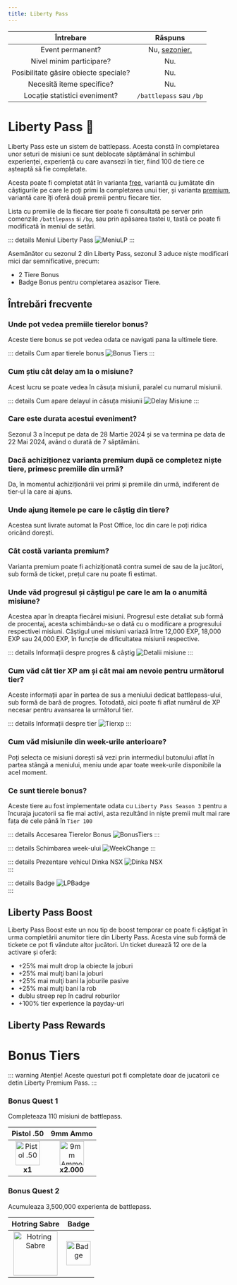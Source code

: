 ```yaml
---
title: Liberty Pass
---
```


| Întrebare | Răspuns |
| :-----------: | :-----------: |
| Event permanent? | Nu, [sezonier.](./index.md#evenimentele-se-impart-in-3-categorii) |
| Nivel minim participare? | Nu. |
| Posibilitate găsire obiecte speciale? | Nu. |
| Necesită iteme specifice? | Nu. |
| Locație statistici eveniment? | `/battlepass` sau `/bp` |

# Liberty Pass 🎫

Liberty Pass este un sistem de battlepass. Acesta constă în completarea unor seturi de misiuni ce sunt deblocate săptămânal în schimbul experienței, experiență cu care avansezi în tier, fiind 100 de tiere ce așteaptă să fie completate. 

Acesta poate fi completat atât în varianta [free](#varianta-free), variantă cu jumătate din câștigurile pe care le poți primi la completarea unui tier, și varianta [premium](#varianta-premium), variantă care îți oferă două premii pentru fiecare tier. 

Lista cu premiile de la fiecare tier poate fi consultată pe server prin comenzile `/battlepass` si `/bp`, sau prin apăsarea tastei `U`, tastă ce poate fi modificată în meniul de setări.

::: details Meniul Liberty Pass
<Image src="https://i.imgur.com/LfrWFGO.png" alt="MeniuLP" />
:::

Asemănător cu sezonul 2 din Liberty Pass, sezonul 3 aduce niște modificari mici dar semnificative, precum:
- 2 Tiere Bonus
- Badge Bonus pentru completarea asazisor Tiere.

## Întrebări frecvente

### Unde pot vedea premiile tierelor bonus?
Aceste tiere bonus se pot vedea odata ce navigati pana la ultimele tiere.

::: details Cum apar tierele bonus
<Image src="https://i.imgur.com/OUoM4NC.png" alt="Bonus Tiers" /> 
:::

### Cum știu cât delay am la o misiune?
Acest lucru se poate vedea în căsuța misiunii, paralel cu numarul misiunii.

::: details Cum apare delayul in căsuța misiunii
<Image src="https://i.imgur.com/OrAjUwN.png" alt="Delay Misiune" /> 
:::

### Care este durata acestui eveniment?
Sezonul 3 a început pe data de 28 Martie 2024 și se va termina pe data de 22 Mai 2024, având o durată de 7 săptămâni.

### Dacă achiziționez varianta premium după ce completez niște tiere, primesc premiile din urmă?
Da, în momentul achiziționării vei primi și premiile din urmă, indiferent de tier-ul la care ai ajuns.

### Unde ajung itemele pe care le câștig din tiere?
Acestea sunt livrate automat la Post Office, loc din care le poți ridica oricând dorești.

### Cât costă varianta premium?
Varianta premium poate fi achiziționată contra sumei de <Gold :amount='10_000'/> sau de la jucători, sub formă de ticket, prețul care nu poate fi estimat.

### Unde văd progresul și câștigul pe care le am la o anumită misiune? 

Acestea apar în dreapta fiecărei misiuni. Progresul este detaliat sub formă de procentaj, acesta schimbându-se o dată cu o modificare a progresului respectivei misiuni. Câștigul unei misiuni variază între 12,000 EXP, 18,000 EXP sau 24,000 EXP, în funcție de dificultatea misiunii respective.

::: details Informații despre progres & câștig
<Image src="https://i.imgur.com/xsccp7t.png" alt="Detalii misiune" /> 
:::

### Cum văd cât tier XP am și cât mai am nevoie pentru următorul tier?
Aceste informații apar în partea de sus a meniului dedicat battlepass-ului, sub formă de bară de progres. Totodată, aici poate fi aflat numărul de XP necesar pentru avansarea la următorul tier.

::: details Informații despre tier
<Image src="https://i.imgur.com/80xzB2E.png" alt="Tierxp"/>
:::

### Cum văd misiunile din week-urile anterioare?
Poți selecta ce misiuni dorești să vezi prin intermediul butonului aflat în partea stângă a meniului, meniu unde apar toate week-urile disponibile la acel moment.

### Ce sunt tierele bonus?
Aceste tiere au fost implementate odata cu `Liberty Pass Season 3` pentru a încuraja jucatorii sa fie mai activi, asta rezultând in niște premii mult mai rare fața de cele până în `Tier 100`

::: details Accesarea Tierelor Bonus
<Image src="https://i.imgur.com/zg1gHES.gif" alt="BonusTiers"/>
:::

::: details Schimbarea week-ului
<Image src="https://i.imgur.com/7ei6ijM.gif" alt="WeekChange"/>
:::

::: details Prezentare vehicul Dinka NSX
<Image src="https://i.imgur.com/3LYRda9.jpeg" alt="Dinka NSX" />  
:::

::: details Badge
<Image src="https://i.imgur.com/TGFt4Yd.png" alt="LPBadge" />  
:::

## Liberty Pass Boost

Liberty Pass Boost este un nou tip de boost temporar ce poate fi câștigat în urma completării anumitor tiere din Liberty Pass. Acesta vine sub formă de tickete ce pot fi vândute altor jucători. Un ticket durează 12 ore de la activare și oferă:

 - +25% mai mult drop la obiecte la joburi
 - +25% mai mulţi bani la joburi
 - +25% mai mulţi bani la joburile pasive
 - +25% mai mulţi bani la rob
 - dublu streep rep în cadrul roburilor
 - +100% tier experience la payday-uri

## Liberty Pass Rewards

# Bonus Tiers

::: warning Atenție! 
Aceste questuri pot fi completate doar de jucatorii ce detin Liberty Premium Pass.
::: 

### Bonus Quest 1

Completeaza 110 misiuni de battlepass.

| Pistol .50 | 9mm Ammo |
| :---: | :---: |
| <Image src="https://i.imgur.com/D1DTAiO.png" alt="Pistol .50" width="55" label="Pistol .50" /><br>**x1** | <Image src="https://ucp.liberty.mp/assets/images/inventory/ammo/9mm.png" alt="9mm Ammo" width="55" label="9mm Ammo" /><br>**x2.000** |

### Bonus Quest 2

Acumuleaza 3,500,000 experienta de battlepass.

| Hotring Sabre | Badge |
| :---: | :---: |
| <Image src="https://ucp.liberty.mp/assets/images/inventory/vehicles/vehicle_1115909093.png" alt="Hotring Sabre" width="100" label="Hotring Sabre" /><br> | <Image src="https://ucp.liberty.mp/assets/images/profile/badges/battlepass.png" alt="Badge" width="55" label="Badge" /><br> |
